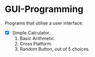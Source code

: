 # GUI-Programming
Programs that utilise a user interface.

- [x] Simple Calculator. 
    1. Basic Arithmetic. 
    2. Cross Platform. 
    3. Random Button, out of 5 choices. 
    
  
